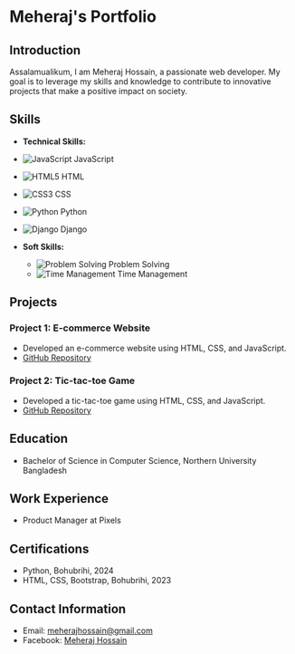 # Meheraj's Portfolio

## Introduction
Assalamualikum, I am Meheraj Hossain, a passionate web developer. My goal is to leverage my skills and knowledge to contribute to innovative projects that make a positive impact on society.

## Skills
- **Technical Skills:** 
 - ![JavaScript](https://img.icons8.com/color/48/000000/javascript.png) JavaScript
  - ![HTML5](https://img.icons8.com/color/48/000000/html-5.png) HTML
  - ![CSS3](https://img.icons8.com/color/48/000000/css3.png) CSS
  - ![Python](https://img.icons8.com/color/48/000000/python.png) Python
  - ![Django](https://img.icons8.com/color/48/000000/django.png) Django

- **Soft Skills:** 
  - ![Problem Solving](https://img.icons8.com/fluency/48/000000/problem-solving.png) Problem Solving
  - ![Time Management](https://img.icons8.com/fluency/48/000000/time-management.png) Time Management

## Projects
### Project 1: E-commerce Website
- Developed an e-commerce website using HTML, CSS, and JavaScript.
- [GitHub Repository](https://mhshahiny.github.io/A-shopping-Cart/)

### Project 2: Tic-tac-toe Game
- Developed a tic-tac-toe game using HTML, CSS, and JavaScript.
- [GitHub Repository](https://mhshahiny.github.io/Tic-tac-toe/)

## Education
- Bachelor of Science in Computer Science, Northern University Bangladesh

## Work Experience
- Product Manager at Pixels

## Certifications
- Python, Bohubrihi, 2024
- HTML, CSS, Bootstrap, Bohubrihi, 2023

## Contact Information
- Email: meherajhossain@gmail.com
- Facebook: [Meheraj Hossain](https://www.facebook.com/meheraj.shahin)
